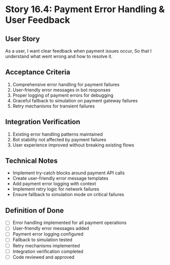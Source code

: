 # Story 16.4: Payment Error Handling & User Feedback

## User Story

As a user,
I want clear feedback when payment issues occur,
So that I understand what went wrong and how to resolve it.

## Acceptance Criteria

1. Comprehensive error handling for payment failures
2. User-friendly error messages in bot responses
3. Proper logging of payment errors for debugging
4. Graceful fallback to simulation on payment gateway failures
5. Retry mechanisms for transient failures

## Integration Verification

1. Existing error handling patterns maintained
2. Bot stability not affected by payment failures
3. User experience improved without breaking existing flows

## Technical Notes

- Implement try-catch blocks around payment API calls
- Create user-friendly error message templates
- Add payment error logging with context
- Implement retry logic for network failures
- Ensure fallback to simulation mode on critical failures

## Definition of Done

- [ ] Error handling implemented for all payment operations
- [ ] User-friendly error messages added
- [ ] Payment error logging configured
- [ ] Fallback to simulation tested
- [ ] Retry mechanisms implemented
- [ ] Integration verification completed
- [ ] Code reviewed and approved
